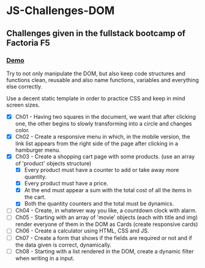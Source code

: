 # JS-Challenges-DOM

## Challenges given in the fullstack bootcamp of Factoria F5

### <a href='https://jaumevibu.github.io/JS-Challenges-DOM/'>Demo</a>

Try to not only manipulate the DOM, but also keep code structures and functions clean, reusable and also name functions, variables and everything else correctly.

Use a decent static template in order to practice CSS and keep in mind screen sizes.

-[x] Ch01 - Having two squares in the document, we want that after clicking one, the other begins to slowly transforming into a circle and changes color.  
-[x] Ch02 - Create a responsive menu in which, in the mobile version, the link list appears from the right side of the page after clicking in a hamburger menu.  
-[x] Ch03 - Create a shopping cart page with some products. (use an array of 'product' objects structure)  
  -[x] Every product must have a counter to add or take away more quantity.  
  -[x] Every product must have a price.  
  -[x] At the end must appear a sum with the total cost of all the items in the cart.  
  -[x] Both the quantity counters and the total must be dynamics.  
-[ ] Ch04 - Create, in whatever way you like, a countdown clock with alarm.  
-[ ] Ch05 - Starting with an array of 'movie' objects (each with title<string> and img<string>) render everyone of them in the DOM as Cards (create responsive cards)  
-[ ] Ch06 - Create a calculator using HTML, CSS and JS.  
-[ ] Ch07 - Create a form that shows if the fields are required or not and if the data given is correct, dynamically.  
-[ ] Ch08 - Starting with a list rendered in the DOM, create a dynamic filter when writing in a input.  